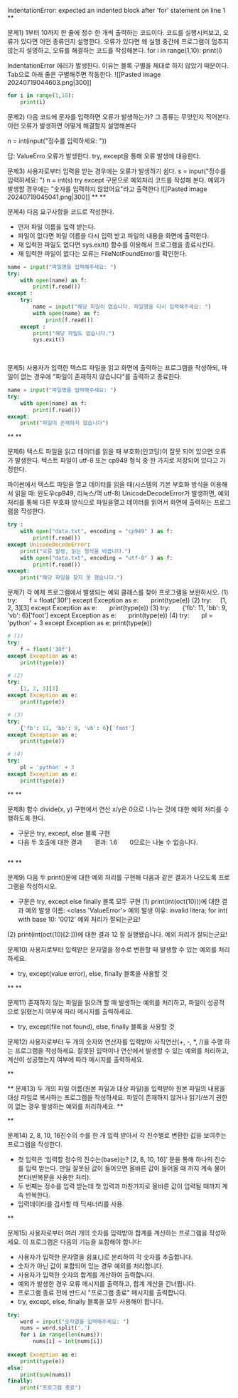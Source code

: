 IndentationError: expected an indented block after 'for' statement on line 1
**

문제1) 1부터 10까지 한 줄에 정수 한 개씩 출력하는 코드이다. 코드를 실행시켜보고, 오류가 있다면 어떤 종류인지 설명한다. 오류가 있다면 왜 실행 중간에 프로그램이 멈추지 않는지 설명하고, 오류를 해결하는 코드를 작성해본다.
for i in range(1,10):
print(i)

IndentationError 에러가 발생한다. 이유는 블록 구별을 제대로 하지 않았기 때문이다. Tab으로 아래 줄은 구별해주면 작동한다.
![[Pasted image 20240719044603.png|300]]
```python
for i in range(1,10):
    print(i)
```
  

문제2) 다음 코드에 문자를 입력하면 오류가 발생하는가? 그 종류는 무엇인지 적어본다. 이런 오류가 발생하면 어떻게 해결할지 설명해본다

n = int(input("정수를 입력하세요: "))

답: ValueErro 오류가 발생한다. try, except을 통해 오류 발생에 대응한다.
  

문제3) 사용자로부터 입력을 받는 경우에는 오류가 발생하기 쉽다.
s = input("정수를 입력하세요: ")
n = int(s)
try except 구문으로 예외처리 코드를 작성해 본다.
예외가 발생할 경우에는 "숫자를 입력하지 않았어요"라고 출력한다
![[Pasted image 20240719045041.png|300]]
**
**

문제4) 다음 요구사항을 코드로 작성한다.
- 먼저 파일 이름을 입력 받는다.
- 파일이 없다면 파일 이름을 다시 입력 받고 파일의 내용을 화면에 출력한다.
- 재 입력한 파일도 없다면 sys.exit() 함수를 이용해서 프로그램을 종료시킨다.
- 재 입력한 파일이 없다는 오류는 FileNotFoundError를 확인한다.
```python
name = input("파일명을 입력해주세요: ")
try:
    with open(name) as f:
	    print(f.read())
except :
	try:
		name = input("해당 파일이 없습니다. 파일명을 다시 입력해주세요: ")
	    with open(name) as f:
		    print(f.read())
	except :
		print("해당 파일도 없습니다.")
		sys.exit()
		    
	
```
  

문제5) 사용자가 입력한 텍스트 파일을 읽고 화면에 출력하는 프로그램을 작성하되, 파일이 없는 경우에 "파일이 존재하지 않습니다"를 출력하고 종료한다.
```python
name = input("파일명을 입력해주세요: ")
try:
    with open(name) as f:
	    print(f.read())
except:
	print("파일이 존재하지 않습니다")
```
**
**

문제6) 텍스트 파일을 읽고 데이터를 읽을 때 부호화(인코딩)이 잘못 되어 있으면 오류가 발생한다. 텍스트 파일이 utf-8 또는 cp949 형식 중 한 가지로 저장되어 있다고 가정한다.

파이썬에서 텍스트 파일을 열고 데이터를 읽을 때(시스템의 기본 부호화 방식을 이용해서 읽을 때: 윈도우cp949, 리눅스/맥 utf-8) UnicodeDecodeError가 발생하면, 예외 처리를 통해 다른 부호화 방식으로 파일을열고 데이터를 읽어서 화면에 출력하는 프로그램을 작성한다.
```python
try :
	with open("data.txt", encoding = "cp949" ) as f:
		print(f.read())
except UnicodeDecodeError:
	print("오류 발생, 읽는 형식을 바꿉니다.")
	with open("data.txt", encoding = "utf-8" ) as f:
		print(f.read())
except:
	print("해당 파일을 찾지 못 했습니다.")
```

문제7) 각 예제 프로그램에서 발생되는 예외 클래스를 찾아 프로그램을 보완하시오.
(1) try:
      f = float('30f')
except Exception as e:
      print(type(e))
(2) try:
    \[1, 2, 3]\[3]
except Exception as e:
      print(type(e))
(3) try:
      {'fb': 11, 'bb': 9, 'vb': 6}\['foot']
except Exception as e:
      print(type(e))
(4) try:
      pl = 'python' + 3
except Exception as e:
	print(type(e))
```python
# (1)
try:
    f = float('30f')
except Exception as e:
    print(type(e))

# (2)
try:
    [1, 2, 3][3]
except Exception as e:
    print(type(e))

# (3)
try:
    {'fb': 11, 'bb': 9, 'vb': 6}['foot']
except Exception as e:
    print(type(e))

# (4)
try:
    pl = 'python' + 3
except Exception as e:
    print(type(e))

```
**
**

문제8) 함수 divide(x, y) 구현에서 연산 x/y은 0으로 나누는 것에 대한 예외 처리를 수행하도록 한다.
- 구문은 try, except, else 블록 구현
- 다음 두 호출에 대한 결과
      결과: 1.6
      0으로는 나눌 수 없습니다.
```python

```

**
**

문제9) 다음 두 print()문에 대한 예외 처리를 구현해 다음과 같은 결과가 나오도록 프로그램을 작성하시오.
- 구문은 try, except else finally 블록 모두 구현
(1) print(int(oct(10)))에 대한 결과
예외 발생 이름: <class 'ValueError'>
예외 발생 이유: invalid litera; for int( with base 10: '0012'
예외 처리가 잘되는군요!

(2) print(int(oct(10)[2:]))에 대한 결과
12
잘 실행됐습니다.
예외 처리가 잘되는군요!


문제10) 사용자로부터 입력받은 문자열을 정수로 변환할 때 발생할 수 있는 예외를 처리하세요.
- try, except(value error), else, finally 블록을 사용할 것

**
**

문제11) 존재하지 않는 파일을 읽으려 할 때 발생하는 예외를 처리하고, 파일이 성공적 으로 읽혔는지 여부에 따라 메시지를 출력하세요.
- try, except(file not found), else, finally 블록을 사용할 것


문제12) 사용자로부터 두 개의 숫자와 연산자를 입력받아 사칙연산(+, -, *, /)을 수행 하는 프로그램을 작성하세요. 잘못된 입력이나 연산에서 발생할 수 있는 예외를 처리하고, 계산이 성공했는지 여부에 따라 메시지를 출력하세요.

**

** 
문제13) 두 개의 파일 이름(원본 파일과 대상 파일)을 입력받아 원본 파일의 내용을 대상 파일로 복사하는 프로그램을 작성하세요. 파일이 존재하지 않거나 읽기/쓰기 권한이 없는 경우 발생하는 예외를 처리하세요.
**

**

문제14) 2, 8, 10, 16진수의 수를 한 개 입력 받아서 각 진수별로 변환한 값을 보여주는 프로그램을 작성한다.
- 첫 입력은 ‘입력할 정수의 진수는(base)는? [2, 8, 10, 16]’ 문을 통해 하나의 진수를 입력 받는다. 만일 잘못된 값이 들어오면 올바른 값이 들어올 때 까지 계속 물어본다(반복문을 사용한 처리).
- 두 번째는 정수를 입력 받는데 첫 입력과 마찬가지로 올바른 값이 입력될 때까지 계속 반복한다.
- 입력데이타를 검사할 때 딕셔너리를 사용.

**

문제15) 사용자로부터 여러 개의 숫자를 입력받아 합계를 계산하는 프로그램을 작성하세요. 이 프로그램은 다음의 기능을 포함해야 합니다:
- 사용자가 입력한 문자열을 쉼표(,)로 분리하여 각 숫자를 추출합니다.
- 숫자가 아닌 값이 포함되어 있는 경우 예외를 처리합니다.
- 사용자가 입력한 숫자의 합계를 계산하여 출력합니다.
- 예외가 발생한 경우 오류 메시지를 출력하고, 합계 계산을 건너뜁니다.
- 프로그램 종료 전에 반드시 "프로그램 종료" 메시지를 출력합니다.
- try, except, else, finally 블록을 모두 사용해야 합니다.
```python
try:
	word = input("숫자열을 입력해주세요: ")
	nums = word.split(',')
	for i in range(len(nums)):
		nums[i] = int(nums[i])
	
except Exception as e:
	print(type(e))
else:
	print(sum(nums))	
finally:
	print("프로그램 종료")
```